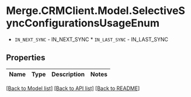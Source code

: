 # Merge.CRMClient.Model.SelectiveSyncConfigurationsUsageEnum
* `IN_NEXT_SYNC` - IN_NEXT_SYNC * `IN_LAST_SYNC` - IN_LAST_SYNC

## Properties

Name | Type | Description | Notes
------------ | ------------- | ------------- | -------------

[[Back to Model list]](../README.md#documentation-for-models) [[Back to API list]](../README.md#documentation-for-api-endpoints) [[Back to README]](../README.md)

